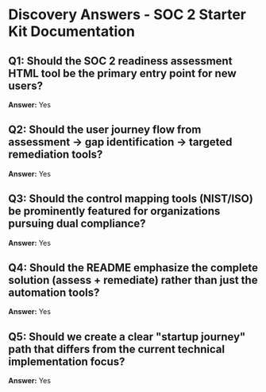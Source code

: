 # Discovery Answers - SOC 2 Starter Kit Documentation

## Q1: Should the SOC 2 readiness assessment HTML tool be the primary entry point for new users?
**Answer:** Yes

## Q2: Should the user journey flow from assessment → gap identification → targeted remediation tools?
**Answer:** Yes

## Q3: Should the control mapping tools (NIST/ISO) be prominently featured for organizations pursuing dual compliance?
**Answer:** Yes

## Q4: Should the README emphasize the complete solution (assess + remediate) rather than just the automation tools?
**Answer:** Yes

## Q5: Should we create a clear "startup journey" path that differs from the current technical implementation focus?
**Answer:** Yes